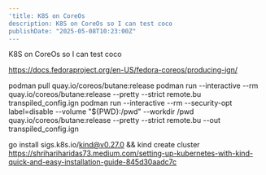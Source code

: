 ```yaml
---
'title: K8S on CoreOs
description: K8S on CoreOs so I can test coco
publishDate: "2025-05-08T10:23:00Z"
---
```

K8S on CoreOs so I can test coco

https://docs.fedoraproject.org/en-US/fedora-coreos/producing-ign/

podman pull quay.io/coreos/butane:release
podman run --interactive --rm quay.io/coreos/butane:release --pretty --strict remote.bu transpiled_config.ign
podman run --interactive --rm --security-opt label=disable --volume "${PWD}:/pwd" --workdir /pwd quay.io/coreos/butane:release --pretty --strict remote.bu --out transpiled_config.ign

go install sigs.k8s.io/kind@v0.27.0 && kind create cluster
https://shrihariharidas73.medium.com/setting-up-kubernetes-with-kind-quick-and-easy-installation-guide-845d30aadc7c